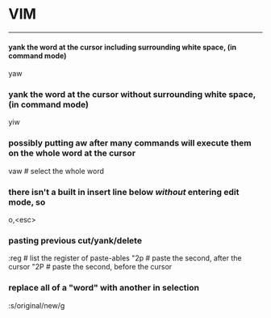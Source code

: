 # VIM
---------------------------------------------

#### yank the word at the cursor including surrounding white space, (in command mode)
yaw

### yank the word at the cursor without surrounding white space, (in command mode)
yiw

### possibly putting aw after many commands will execute them on the whole word at the cursor
vaw  # select the whole word

### there isn't a built in insert line below _without_ entering edit mode, so
o,\<esc\>

### pasting previous cut/yank/delete
:reg  # list the register of paste-ables
"2p  # paste the second, after the cursor
"2P  # paste the second, before the cursor

### replace all of a "word" with another in selection
:s/original/new/g